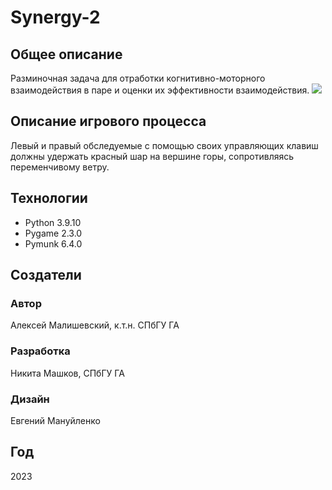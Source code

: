 # Synergy-2
## Общее описание
Разминочная задача для отработки когнитивно-моторного взаимодействия в паре и оценки их эффективности взаимодействия.
![](https://i.postimg.cc/Xqtmj12B/1-1.png)
## Описание игрового процесса
Левый и правый обследуемые с помощью своих управляющих клавиш должны удержать красный шар на вершине горы, сопротивляясь переменчивому ветру.
## Технологии
- Python 3.9.10
- Pygame 2.3.0
- Pymunk 6.4.0
## Создатели
### Автор
Алексей Малишевский, к.т.н. СПбГУ ГА
### Разработка
Никита Машков, СПбГУ ГА
### Дизайн
Евгений Мануйленко
## Год
2023
